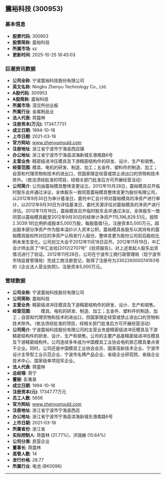 ## 震裕科技 (300953)

### 基本信息

- **股票代码**: 300953
- **股票简称**: 震裕科技
- **所属市场**: sz
- **更新时间**: 2025-10-25 16:45:03

### 巨潮资讯数据

- **公司全称**: 宁波震裕科技股份有限公司
- **英文名称**: Ningbo Zhenyu Technology Co., Ltd.
- **A股代码**: 300953
- **A股简称**: 震裕科技
- **所属市场**: 深交所创业板
- **所属行业**: 金属制品业
- **法人代表**: 蒋震林
- **注册资本(万元)**: 17347.7731
- **成立日期**: 1994-10-18
- **上市日期**: 2021-03-18
- **官方网站**: www.zhenyumould.com
- **注册地址**: 浙江省宁波市宁海县西店镇
- **办公地址**: 浙江省宁波市宁海县滨海新城东港南路6号
- **主营业务**: 精密级进冲压模具及下游精密结构件的研发、设计、生产和销售。
- **经营范围**: 模具、电机的研发、制造、加工；五金件、塑料件的制造、加工；自营和代理货物和技术的进出口，但国家限定经营或禁止进出口的货物和技术除外。（依法须经批准的项目，经相关部门批准后方可开展经营活动）
- **公司简介**: 公司由震裕模具整体变更设立。2012年10月28日，震裕模具召开临时股东会并通过决议，全体股东一致同意震裕模具整体变更为股份有限公司，以2012年9月30日为审计基准日，委托中汇会计师对震裕模具的净资产进行审计，以2012年9月30日为评估基准日，委托天源评估对震裕模具的净资产进行评估。2012年11月16日，震裕模具召开临时股东会并通过决议，全体股东一致同意以震裕模具截至2012年9月30日的经审计净资产115,196,829.51元，按照2.3039:1的比例折成股本5,000万股，每股面值1元，注册资本5,000万元，超出股本部分净资产作为股本溢价计入资本公积。震裕模具各股东以其持有的震裕模具股权所对应的净资产认购发行人股份，整体变更为股份公司前后股权比例未发生变化。公司创立大会于2012年11月18日召开。2012年11月19日，中汇会计师出具了“中汇会验[2012]2707号”《验资报告》，对上述发起人股东出资情况进行了验证。2012年11月28日，公司在宁波市工商行政管理局（现宁波市市场监督管理局）完成工商注册登记，取得了注册号为330226000074193号的《企业法人营业执照》，注册资本5,000万元。

### 雪球数据

- **公司全称**: 宁波震裕科技股份有限公司
- **公司简称**: 震裕科技
- **主营业务**: 精密级进冲压模具及下游精密结构件的研发、设计、生产和销售。
- **经营范围**: 　　模具、电机的研发、制造、加工；五金件、塑料件的制造、加工；自营和代理货物和技术的进出口，但国家限定经营或禁止进出口的货物和技术除外。（依法须经批准的项目，经相关部门批准后方可开展经营活动）
- **公司简介**: 宁波震裕科技股份有限公司的主营业务是精密级进冲压模具及下游精密结构件的研发、设计、生产和销售。公司的主要产品是精密级进冲压模具及下游精密结构件。公司连续多年成为中国模具工业协会电机铁芯模具重点骨干企业。同时，公司还是中国模具工业协会会员、国家高新技术企业、宁波市设计主导型工业示范企业、宁波市名牌产品企业、省级企业研究院、省级企业技术中心、国家级单项冠军企业。
- **法人代表**: 蒋震林
- **总经理**: 蒋宁
- **董秘**: 彭勇泉
- **成立日期**: 1994-10-18
- **注册资本(元)**: 17347.77万元
- **员工人数**: 5656
- **官方网站**: www.zhenyumould.com
- **注册地址**: 浙江省宁波市宁海县西店
- **办公地址**: 浙江省宁波市宁海县滨海新城东港南路6号
- **上市日期**: 2021-03-18
- **所属省份**: 浙江省
- **实际控制人**: 蒋震林 (31.77%)，洪瑞娣 (10.64%)
- **公司分类**: 民营企业
- **董事长**: 蒋震林
- **高管人数**: 14
- **发行价格**: 28.77
- **所属行业**: 电池 (BK0096)

---